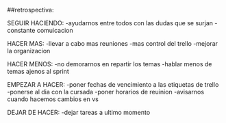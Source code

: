 ##retrospectiva:

SEGUIR HACIENDO:
-ayudarnos entre todos con las dudas que se surjan
-constante comuicacion

HACER MAS:
-llevar a cabo mas reuniones
-mas control del trello
-mejorar la organizacion

HACER MENOS:
-no demorarnos en repartir los temas
-hablar menos de temas ajenos al sprint

EMPEZAR A HACER:
-poner fechas de vencimiento a las etiquetas de trello
-ponerse al dia con la cursada
-poner horarios de reuinion
-avisarnos cuando hacemos cambios en vs

DEJAR DE HACER:
-dejar tareas a ultimo momento
